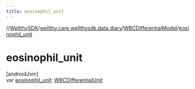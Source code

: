 ```yaml
---
title: eosinophil_unit
---
```

//[WellthySDK](../../../index.html)/[wellthy.care.wellthysdk.data.diary](../index.html)/[WBCDifferentialModel](index.html)/[eosinophil_unit](eosinophil_unit.html)



# eosinophil_unit



[androidJvm]\
var [eosinophil_unit](eosinophil_unit.html): [WBCDifferentialUnit](../-w-b-c-differential-unit/index.html)





